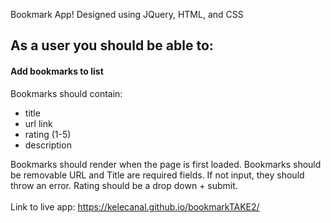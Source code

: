 Bookmark App! Designed using JQuery, HTML, and CSS

<h2>As a user you should be able to:</h2>

<h4>Add bookmarks to list</h4>
<p>Bookmarks should contain:</p>
<ul>
  <li>title</li>
  <li>url link</li>
  <li>rating (1-5)</li>
  <li>description</li>
</ul>  
  
Bookmarks should render when the page is first loaded.
Bookmarks should be removable
URL and Title are required fields. If not input, they should throw an error.
Rating should be a drop down + submit.<br><br>
Link to live app: https://kelecanal.github.io/bookmarkTAKE2/
